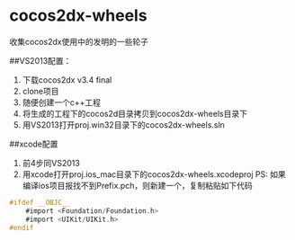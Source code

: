 # cocos2dx-wheels
收集cocos2dx使用中的发明的一些轮子


##VS2013配置：
1. 下载cocos2dx v3.4 final
2. clone项目
3. 随便创建一个c++工程
4. 将生成的工程下的cocos2d目录拷贝到cocos2dx-wheels目录下
5. 用VS2013打开proj.win32目录下的cocos2dx-wheels.sln

##xcode配置
1. 前4步同VS2013
2. 用xcode打开proj.ios_mac目录下的cocos2dx-wheels.xcodeproj
PS: 如果编译ios项目报找不到Prefix.pch，则新建一个，复制粘贴如下代码
```Objective-C
#ifdef __OBJC__
    #import <Foundation/Foundation.h>
    #import <UIKit/UIKit.h>
#endif
```

